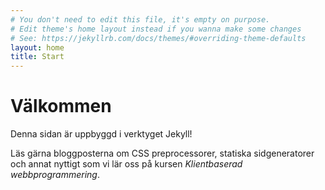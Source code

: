 ```yaml
---
# You don't need to edit this file, it's empty on purpose.
# Edit theme's home layout instead if you wanna make some changes
# See: https://jekyllrb.com/docs/themes/#overriding-theme-defaults
layout: home
title: Start
---
```

# Välkommen
Denna sidan är uppbyggd i verktyget Jekyll!

Läs gärna bloggposterna om CSS preprocessorer, statiska sidgeneratorer och annat nyttigt som vi lär oss på kursen *Klientbaserad webbprogrammering*.

